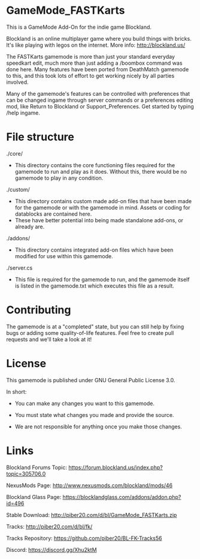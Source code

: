 # GameMode_FASTKarts
This is a GameMode Add-On for the indie game Blockland.

Blockland is an online multiplayer game where you build things with bricks.
It's like playing with legos on the internet.
More info: http://blockland.us/

The FASTKarts gamemode is more than just your standard everyday speedkart edit, much more than just adding a /boombox command was done here. Many features have been ported from DeathMatch gamemode to this, and this took lots of effort to get working nicely by all parties involved.

Many of the gamemode's features can be controlled with preferences that can be changed ingame through server commands or a preferences editing mod, like Return to Blockland or Support_Preferences. Get started by typing /help ingame.

# File structure
./core/
- This directory contains the core functioning files required for the gamemode to run and play as it does. Without this, there would be no gamemode to play in any condition.

./custom/
- This directory contains custom made add-on files that have been made for the gamemode or with the gamemode in mind. Assets or coding for datablocks are contained here.
- These have better potential into being made standalone add-ons, or already are.

./addons/
- This directory contains integrated add-on files which have been modified for use within this gamemode.

./server.cs
- This file is required for the gamemode to run, and the gamemode itself is listed in the gamemode.txt which executes this file as a result.

# Contributing
The gamemode is at a "completed" state, but you can still help by fixing bugs or adding some quality-of-life features. Feel free to create pull requests and we'll take a look at it!

# License
This gamemode is published under GNU General Public License 3.0.

In short:

- You can make any changes you want to this gamemode.

- You must state what changes you made and provide the source.

- We are not responsible for anything once you make those changes.

# Links
Blockland Forums Topic: https://forum.blockland.us/index.php?topic=305706.0

NexusMods Page: http://www.nexusmods.com/blockland/mods/46

Blockland Glass Page: https://blocklandglass.com/addons/addon.php?id=496

Stable Download: http://piber20.com/d/bl/GameMode_FASTKarts.zip

Tracks: http://piber20.com/d/bl/fk/

Tracks Repository: https://github.com/piber20/BL-FK-Tracks56

Discord: https://discord.gg/Xhu2ktM
